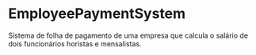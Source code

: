 # EmployeePaymentSystem
Sistema de folha de pagamento de uma empresa que calcula o salário de dois funcionários horistas e mensalistas.


